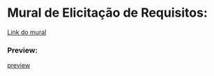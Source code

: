 # Mural de Elicitação de Requisitos:

[Link do mural](https://padlet.com/stephanymilhomem/elicita-o-de-requisitos-m7ylr1c6is6lnfk4)

### Preview:
[preview](https://github.com/user-attachments/assets/ee878513-5081-4086-a1e7-9a5c2faeebbb)
